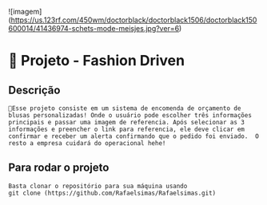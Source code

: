 ![imagem] (https://us.123rf.com/450wm/doctorblack/doctorblack1506/doctorblack150600014/41436974-schets-mode-meisjes.jpg?ver=6)

# 👯 Projeto - Fashion Driven

## Descrição

```
💬Esse projeto consiste em um sistema de encomenda de orçamento de blusas personalizadas! Onde o usuário pode escolher três informações principais e passar uma imagem de referencia. Após selecionar as 3 informações e preencher o link para referencia, ele deve clicar em confirmar e receber um alerta confirmando que o pedido foi enviado.  O resto a empresa cuidará do operacional hehe! 
```

## Para rodar o projeto

```
Basta clonar o repositório para sua máquina usando
git clone (https://github.com/Rafaelsimas/Rafaelsimas.git)
```
